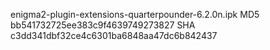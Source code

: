 enigma2-plugin-extensions-quarterpounder-6.2.0n.ipk
MD5 bb541732725ee383c9f4639749273827
SHA c3dd341dbf32ce4c6301ba6848aa47dc6b842437


